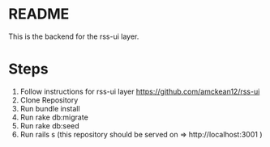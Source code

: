 # README

This is the backend for the rss-ui layer.


# Steps
1. Follow instructions for rss-ui layer https://github.com/amckean12/rss-ui
2. Clone Repository
3. Run bundle install
4. Run rake db:migrate
5. Run rake db:seed
6. Run rails s (this repository should be served on => http://localhost:3001 ) 